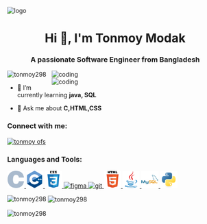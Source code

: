 ![logo](https://miro.medium.com/1*b21FyqUbowHYAOQDXH0tDw.jpeg)
<h1 align="center">Hi 👋, I'm Tonmoy Modak</h1>
<h3 align="center">A passionate Software Engineer from Bangladesh</h3>
<img Align="right" alt="coding" width="400" src="https://weam.ai/app/uploads/2024/03/github-autofix-codeql.png">
<img Align="right" alt="coding" width="400" src="<img Align="right" alt="coding" width="400" src="https://weam.ai/app/uploads/2024/03/github-autofix-codeql.png">
<p align="left"> <img src="https://komarev.com/ghpvc/?username=tonmoy298&label=Profile%20views&color=0e75b6&style=flat" alt="tonmoy298" /> </p>

- 🌱 I’m currently learning **java, SQL**

- 💬 Ask me about **C,HTML,CSS**

<h3 align="left">Connect with me:</h3>
<p align="left">
<a href="https://linkedin.com/in/tonmoy ofs" target="blank"><img align="center" src="https://raw.githubusercontent.com/rahuldkjain/github-profile-readme-generator/master/src/images/icons/Social/linked-in-alt.svg" alt="tonmoy ofs" height="30" width="40" /></a>
</p>

<h3 align="left">Languages and Tools:</h3>
<p align="left"> <a href="https://www.cprogramming.com/" target="_blank" rel="noreferrer"> <img src="https://raw.githubusercontent.com/devicons/devicon/master/icons/c/c-original.svg" alt="c" width="40" height="40"/> </a> <a href="https://www.w3schools.com/cpp/" target="_blank" rel="noreferrer"> <img src="https://raw.githubusercontent.com/devicons/devicon/master/icons/cplusplus/cplusplus-original.svg" alt="cplusplus" width="40" height="40"/> </a> <a href="https://www.w3schools.com/css/" target="_blank" rel="noreferrer"> <img src="https://raw.githubusercontent.com/devicons/devicon/master/icons/css3/css3-original-wordmark.svg" alt="css3" width="40" height="40"/> </a> <a href="https://www.figma.com/" target="_blank" rel="noreferrer"> <img src="https://www.vectorlogo.zone/logos/figma/figma-icon.svg" alt="figma" width="40" height="40"/> </a> <a href="https://git-scm.com/" target="_blank" rel="noreferrer"> <img src="https://www.vectorlogo.zone/logos/git-scm/git-scm-icon.svg" alt="git" width="40" height="40"/> </a> <a href="https://www.w3.org/html/" target="_blank" rel="noreferrer"> <img src="https://raw.githubusercontent.com/devicons/devicon/master/icons/html5/html5-original-wordmark.svg" alt="html5" width="40" height="40"/> </a> <a href="https://www.java.com" target="_blank" rel="noreferrer"> <img src="https://raw.githubusercontent.com/devicons/devicon/master/icons/java/java-original.svg" alt="java" width="40" height="40"/> </a> <a href="https://www.mysql.com/" target="_blank" rel="noreferrer"> <img src="https://raw.githubusercontent.com/devicons/devicon/master/icons/mysql/mysql-original-wordmark.svg" alt="mysql" width="40" height="40"/> </a> <a href="https://www.python.org" target="_blank" rel="noreferrer"> <img src="https://raw.githubusercontent.com/devicons/devicon/master/icons/python/python-original.svg" alt="python" width="40" height="40"/> </a> </p>

<p><img align="left" src="https://github-readme-stats.vercel.app/api/top-langs?username=tonmoy298&show_icons=true&locale=en&layout=compact" alt="tonmoy298" /></p>

<p>&nbsp;<img align="center" src="https://github-readme-stats.vercel.app/api?username=tonmoy298&show_icons=true&locale=en" alt="tonmoy298" /></p>

<p><img align="center" src="https://github-readme-streak-stats.herokuapp.com/?user=tonmoy298&" alt="tonmoy298" /></p>
